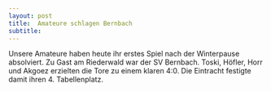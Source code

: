 ```yaml
---
layout: post
title:  Amateure schlagen Bernbach
subtitle:  
---
```


Unsere Amateure haben heute ihr erstes Spiel nach der Winterpause absolviert. Zu Gast am Riederwald war der SV Bernbach. Toski, Höfler, Horr und Akgoez erzielten die Tore zu einem klaren 4:0. Die Eintracht festigte damit ihren 4. Tabellenplatz.


